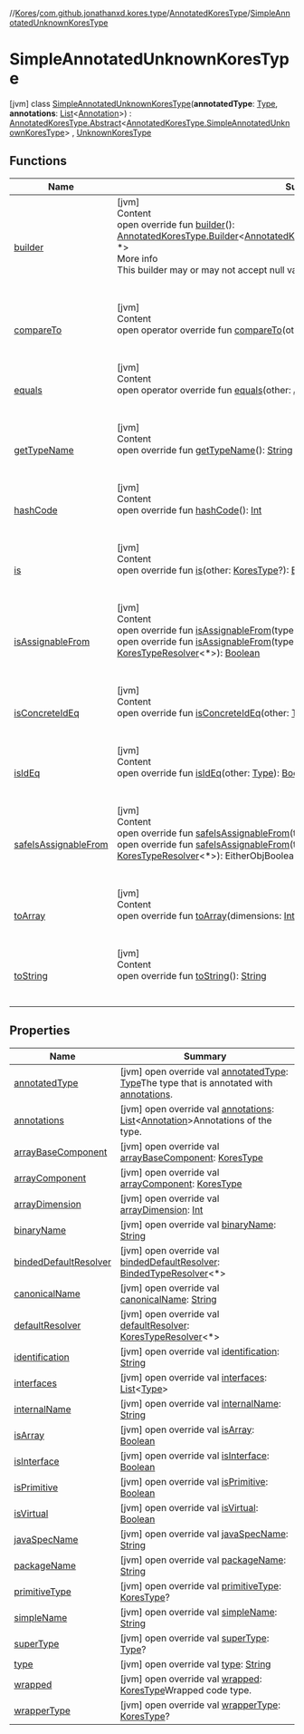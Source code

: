 //[Kores](../../../index.md)/[com.github.jonathanxd.kores.type](../../index.md)/[AnnotatedKoresType](../index.md)/[SimpleAnnotatedUnknownKoresType](index.md)



# SimpleAnnotatedUnknownKoresType  
 [jvm] class [SimpleAnnotatedUnknownKoresType](index.md)(**annotatedType**: [Type](https://docs.oracle.com/javase/8/docs/api/java/lang/reflect/Type.html), **annotations**: [List](https://kotlinlang.org/api/latest/jvm/stdlib/kotlin.collections/-list/index.html)<[Annotation](../../../com.github.jonathanxd.kores.base/-annotation/index.md)>) : [AnnotatedKoresType.Abstract](../-abstract/index.md)<[AnnotatedKoresType.SimpleAnnotatedUnknownKoresType](index.md)> , [UnknownKoresType](../../-unknown-kores-type/index.md)   


## Functions  
  
|  Name|  Summary| 
|---|---|
| <a name="com.github.jonathanxd.kores.type/AnnotatedKoresType.Abstract/builder/#/PointingToDeclaration/"></a>[builder](../-abstract/builder.md)| <a name="com.github.jonathanxd.kores.type/AnnotatedKoresType.Abstract/builder/#/PointingToDeclaration/"></a>[jvm]  <br>Content  <br>open override fun [builder](../-abstract/builder.md)(): [AnnotatedKoresType.Builder](../-builder/index.md)<[AnnotatedKoresType.SimpleAnnotatedUnknownKoresType](index.md), *>  <br>More info  <br>This builder may or may not accept null values, it depends on implementation.  <br><br><br>
| <a name="com.github.jonathanxd.kores.type/KoresType/compareTo/#com.github.jonathanxd.kores.type.KoresType/PointingToDeclaration/"></a>[compareTo](../../-kores-type/compare-to.md)| <a name="com.github.jonathanxd.kores.type/KoresType/compareTo/#com.github.jonathanxd.kores.type.KoresType/PointingToDeclaration/"></a>[jvm]  <br>Content  <br>open operator override fun [compareTo](../../-kores-type/compare-to.md)(other: [KoresType](../../-kores-type/index.md)): [Int](https://kotlinlang.org/api/latest/jvm/stdlib/kotlin/-int/index.html)  <br><br><br>
| <a name="com.github.jonathanxd.kores.type/AnnotatedKoresType.Abstract/equals/#kotlin.Any?/PointingToDeclaration/"></a>[equals](../-abstract/equals.md)| <a name="com.github.jonathanxd.kores.type/AnnotatedKoresType.Abstract/equals/#kotlin.Any?/PointingToDeclaration/"></a>[jvm]  <br>Content  <br>open operator override fun [equals](../-abstract/equals.md)(other: [Any](https://kotlinlang.org/api/latest/jvm/stdlib/kotlin/-any/index.html)?): [Boolean](https://kotlinlang.org/api/latest/jvm/stdlib/kotlin/-boolean/index.html)  <br><br><br>
| <a name="com.github.jonathanxd.kores.type/KoresType/getTypeName/#/PointingToDeclaration/"></a>[getTypeName](../../-kores-type/get-type-name.md)| <a name="com.github.jonathanxd.kores.type/KoresType/getTypeName/#/PointingToDeclaration/"></a>[jvm]  <br>Content  <br>open override fun [getTypeName](../../-kores-type/get-type-name.md)(): [String](https://kotlinlang.org/api/latest/jvm/stdlib/kotlin/-string/index.html)  <br><br><br>
| <a name="com.github.jonathanxd.kores.type/AnnotatedKoresType.Abstract/hashCode/#/PointingToDeclaration/"></a>[hashCode](../-abstract/hash-code.md)| <a name="com.github.jonathanxd.kores.type/AnnotatedKoresType.Abstract/hashCode/#/PointingToDeclaration/"></a>[jvm]  <br>Content  <br>open override fun [hashCode](../-abstract/hash-code.md)(): [Int](https://kotlinlang.org/api/latest/jvm/stdlib/kotlin/-int/index.html)  <br><br><br>
| <a name="com.github.jonathanxd.kores.type/KoresType/is/#com.github.jonathanxd.kores.type.KoresType?/PointingToDeclaration/"></a>[is](../../-kores-type/is.md)| <a name="com.github.jonathanxd.kores.type/KoresType/is/#com.github.jonathanxd.kores.type.KoresType?/PointingToDeclaration/"></a>[jvm]  <br>Content  <br>open override fun [is](../../-kores-type/is.md)(other: [KoresType](../../-kores-type/index.md)?): [Boolean](https://kotlinlang.org/api/latest/jvm/stdlib/kotlin/-boolean/index.html)  <br><br><br>
| <a name="com.github.jonathanxd.kores.type/KoresType/isAssignableFrom/#java.lang.reflect.Type/PointingToDeclaration/"></a>[isAssignableFrom](../../-kores-type/is-assignable-from.md)| <a name="com.github.jonathanxd.kores.type/KoresType/isAssignableFrom/#java.lang.reflect.Type/PointingToDeclaration/"></a>[jvm]  <br>Content  <br>open override fun [isAssignableFrom](../../-kores-type/is-assignable-from.md)(type: [Type](https://docs.oracle.com/javase/8/docs/api/java/lang/reflect/Type.html)): [Boolean](https://kotlinlang.org/api/latest/jvm/stdlib/kotlin/-boolean/index.html)  <br>open override fun [isAssignableFrom](../../-kores-type/is-assignable-from.md)(type: [Type](https://docs.oracle.com/javase/8/docs/api/java/lang/reflect/Type.html), resolverProvider: ([Type](https://docs.oracle.com/javase/8/docs/api/java/lang/reflect/Type.html)) -> [KoresTypeResolver](../../-kores-type-resolver/index.md)<*>): [Boolean](https://kotlinlang.org/api/latest/jvm/stdlib/kotlin/-boolean/index.html)  <br><br><br>
| <a name="com.github.jonathanxd.kores.type/KoresType/isConcreteIdEq/#java.lang.reflect.Type/PointingToDeclaration/"></a>[isConcreteIdEq](../../-kores-type/is-concrete-id-eq.md)| <a name="com.github.jonathanxd.kores.type/KoresType/isConcreteIdEq/#java.lang.reflect.Type/PointingToDeclaration/"></a>[jvm]  <br>Content  <br>open override fun [isConcreteIdEq](../../-kores-type/is-concrete-id-eq.md)(other: [Type](https://docs.oracle.com/javase/8/docs/api/java/lang/reflect/Type.html)): [Boolean](https://kotlinlang.org/api/latest/jvm/stdlib/kotlin/-boolean/index.html)  <br><br><br>
| <a name="com.github.jonathanxd.kores.type/KoresType/isIdEq/#java.lang.reflect.Type/PointingToDeclaration/"></a>[isIdEq](../../-kores-type/is-id-eq.md)| <a name="com.github.jonathanxd.kores.type/KoresType/isIdEq/#java.lang.reflect.Type/PointingToDeclaration/"></a>[jvm]  <br>Content  <br>open override fun [isIdEq](../../-kores-type/is-id-eq.md)(other: [Type](https://docs.oracle.com/javase/8/docs/api/java/lang/reflect/Type.html)): [Boolean](https://kotlinlang.org/api/latest/jvm/stdlib/kotlin/-boolean/index.html)  <br><br><br>
| <a name="com.github.jonathanxd.kores.type/KoresType/safeIsAssignableFrom/#java.lang.reflect.Type/PointingToDeclaration/"></a>[safeIsAssignableFrom](../../-kores-type/safe-is-assignable-from.md)| <a name="com.github.jonathanxd.kores.type/KoresType/safeIsAssignableFrom/#java.lang.reflect.Type/PointingToDeclaration/"></a>[jvm]  <br>Content  <br>open override fun [safeIsAssignableFrom](../../-kores-type/safe-is-assignable-from.md)(type: [Type](https://docs.oracle.com/javase/8/docs/api/java/lang/reflect/Type.html)): EitherObjBoolean<[Exception](https://kotlinlang.org/api/latest/jvm/stdlib/kotlin/-exception/index.html)>  <br>open override fun [safeIsAssignableFrom](../../-kores-type/safe-is-assignable-from.md)(type: [Type](https://docs.oracle.com/javase/8/docs/api/java/lang/reflect/Type.html), resolverProvider: ([Type](https://docs.oracle.com/javase/8/docs/api/java/lang/reflect/Type.html)) -> [KoresTypeResolver](../../-kores-type-resolver/index.md)<*>): EitherObjBoolean<[Exception](https://kotlinlang.org/api/latest/jvm/stdlib/kotlin/-exception/index.html)>  <br><br><br>
| <a name="com.github.jonathanxd.kores.type/KoresType/toArray/#kotlin.Int/PointingToDeclaration/"></a>[toArray](../../-kores-type/to-array.md)| <a name="com.github.jonathanxd.kores.type/KoresType/toArray/#kotlin.Int/PointingToDeclaration/"></a>[jvm]  <br>Content  <br>open override fun [toArray](../../-kores-type/to-array.md)(dimensions: [Int](https://kotlinlang.org/api/latest/jvm/stdlib/kotlin/-int/index.html)): [KoresType](../../-kores-type/index.md)  <br><br><br>
| <a name="com.github.jonathanxd.kores.type/AnnotatedKoresType.Abstract/toString/#/PointingToDeclaration/"></a>[toString](../-abstract/to-string.md)| <a name="com.github.jonathanxd.kores.type/AnnotatedKoresType.Abstract/toString/#/PointingToDeclaration/"></a>[jvm]  <br>Content  <br>open override fun [toString](../-abstract/to-string.md)(): [String](https://kotlinlang.org/api/latest/jvm/stdlib/kotlin/-string/index.html)  <br><br><br>


## Properties  
  
|  Name|  Summary| 
|---|---|
| <a name="com.github.jonathanxd.kores.type/AnnotatedKoresType.SimpleAnnotatedUnknownKoresType/annotatedType/#/PointingToDeclaration/"></a>[annotatedType](index.md#%5Bcom.github.jonathanxd.kores.type%2FAnnotatedKoresType.SimpleAnnotatedUnknownKoresType%2FannotatedType%2F%23%2FPointingToDeclaration%2F%5D%2FProperties%2F-1211764316)| <a name="com.github.jonathanxd.kores.type/AnnotatedKoresType.SimpleAnnotatedUnknownKoresType/annotatedType/#/PointingToDeclaration/"></a> [jvm] open override val [annotatedType](index.md#%5Bcom.github.jonathanxd.kores.type%2FAnnotatedKoresType.SimpleAnnotatedUnknownKoresType%2FannotatedType%2F%23%2FPointingToDeclaration%2F%5D%2FProperties%2F-1211764316): [Type](https://docs.oracle.com/javase/8/docs/api/java/lang/reflect/Type.html)The type that is annotated with [annotations](../-abstract/annotations.md).   <br>
| <a name="com.github.jonathanxd.kores.type/AnnotatedKoresType.SimpleAnnotatedUnknownKoresType/annotations/#/PointingToDeclaration/"></a>[annotations](index.md#%5Bcom.github.jonathanxd.kores.type%2FAnnotatedKoresType.SimpleAnnotatedUnknownKoresType%2Fannotations%2F%23%2FPointingToDeclaration%2F%5D%2FProperties%2F-1211764316)| <a name="com.github.jonathanxd.kores.type/AnnotatedKoresType.SimpleAnnotatedUnknownKoresType/annotations/#/PointingToDeclaration/"></a> [jvm] open override val [annotations](index.md#%5Bcom.github.jonathanxd.kores.type%2FAnnotatedKoresType.SimpleAnnotatedUnknownKoresType%2Fannotations%2F%23%2FPointingToDeclaration%2F%5D%2FProperties%2F-1211764316): [List](https://kotlinlang.org/api/latest/jvm/stdlib/kotlin.collections/-list/index.html)<[Annotation](../../../com.github.jonathanxd.kores.base/-annotation/index.md)>Annotations of the type.   <br>
| <a name="com.github.jonathanxd.kores.type/AnnotatedKoresType.SimpleAnnotatedUnknownKoresType/arrayBaseComponent/#/PointingToDeclaration/"></a>[arrayBaseComponent](index.md#%5Bcom.github.jonathanxd.kores.type%2FAnnotatedKoresType.SimpleAnnotatedUnknownKoresType%2FarrayBaseComponent%2F%23%2FPointingToDeclaration%2F%5D%2FProperties%2F-1211764316)| <a name="com.github.jonathanxd.kores.type/AnnotatedKoresType.SimpleAnnotatedUnknownKoresType/arrayBaseComponent/#/PointingToDeclaration/"></a> [jvm] open override val [arrayBaseComponent](index.md#%5Bcom.github.jonathanxd.kores.type%2FAnnotatedKoresType.SimpleAnnotatedUnknownKoresType%2FarrayBaseComponent%2F%23%2FPointingToDeclaration%2F%5D%2FProperties%2F-1211764316): [KoresType](../../-kores-type/index.md)   <br>
| <a name="com.github.jonathanxd.kores.type/AnnotatedKoresType.SimpleAnnotatedUnknownKoresType/arrayComponent/#/PointingToDeclaration/"></a>[arrayComponent](index.md#%5Bcom.github.jonathanxd.kores.type%2FAnnotatedKoresType.SimpleAnnotatedUnknownKoresType%2FarrayComponent%2F%23%2FPointingToDeclaration%2F%5D%2FProperties%2F-1211764316)| <a name="com.github.jonathanxd.kores.type/AnnotatedKoresType.SimpleAnnotatedUnknownKoresType/arrayComponent/#/PointingToDeclaration/"></a> [jvm] open override val [arrayComponent](index.md#%5Bcom.github.jonathanxd.kores.type%2FAnnotatedKoresType.SimpleAnnotatedUnknownKoresType%2FarrayComponent%2F%23%2FPointingToDeclaration%2F%5D%2FProperties%2F-1211764316): [KoresType](../../-kores-type/index.md)   <br>
| <a name="com.github.jonathanxd.kores.type/AnnotatedKoresType.SimpleAnnotatedUnknownKoresType/arrayDimension/#/PointingToDeclaration/"></a>[arrayDimension](index.md#%5Bcom.github.jonathanxd.kores.type%2FAnnotatedKoresType.SimpleAnnotatedUnknownKoresType%2FarrayDimension%2F%23%2FPointingToDeclaration%2F%5D%2FProperties%2F-1211764316)| <a name="com.github.jonathanxd.kores.type/AnnotatedKoresType.SimpleAnnotatedUnknownKoresType/arrayDimension/#/PointingToDeclaration/"></a> [jvm] open override val [arrayDimension](index.md#%5Bcom.github.jonathanxd.kores.type%2FAnnotatedKoresType.SimpleAnnotatedUnknownKoresType%2FarrayDimension%2F%23%2FPointingToDeclaration%2F%5D%2FProperties%2F-1211764316): [Int](https://kotlinlang.org/api/latest/jvm/stdlib/kotlin/-int/index.html)   <br>
| <a name="com.github.jonathanxd.kores.type/AnnotatedKoresType.SimpleAnnotatedUnknownKoresType/binaryName/#/PointingToDeclaration/"></a>[binaryName](index.md#%5Bcom.github.jonathanxd.kores.type%2FAnnotatedKoresType.SimpleAnnotatedUnknownKoresType%2FbinaryName%2F%23%2FPointingToDeclaration%2F%5D%2FProperties%2F-1211764316)| <a name="com.github.jonathanxd.kores.type/AnnotatedKoresType.SimpleAnnotatedUnknownKoresType/binaryName/#/PointingToDeclaration/"></a> [jvm] open override val [binaryName](index.md#%5Bcom.github.jonathanxd.kores.type%2FAnnotatedKoresType.SimpleAnnotatedUnknownKoresType%2FbinaryName%2F%23%2FPointingToDeclaration%2F%5D%2FProperties%2F-1211764316): [String](https://kotlinlang.org/api/latest/jvm/stdlib/kotlin/-string/index.html)   <br>
| <a name="com.github.jonathanxd.kores.type/AnnotatedKoresType.SimpleAnnotatedUnknownKoresType/bindedDefaultResolver/#/PointingToDeclaration/"></a>[bindedDefaultResolver](index.md#%5Bcom.github.jonathanxd.kores.type%2FAnnotatedKoresType.SimpleAnnotatedUnknownKoresType%2FbindedDefaultResolver%2F%23%2FPointingToDeclaration%2F%5D%2FProperties%2F-1211764316)| <a name="com.github.jonathanxd.kores.type/AnnotatedKoresType.SimpleAnnotatedUnknownKoresType/bindedDefaultResolver/#/PointingToDeclaration/"></a> [jvm] open override val [bindedDefaultResolver](index.md#%5Bcom.github.jonathanxd.kores.type%2FAnnotatedKoresType.SimpleAnnotatedUnknownKoresType%2FbindedDefaultResolver%2F%23%2FPointingToDeclaration%2F%5D%2FProperties%2F-1211764316): [BindedTypeResolver](../../-binded-type-resolver/index.md)<*>   <br>
| <a name="com.github.jonathanxd.kores.type/AnnotatedKoresType.SimpleAnnotatedUnknownKoresType/canonicalName/#/PointingToDeclaration/"></a>[canonicalName](index.md#%5Bcom.github.jonathanxd.kores.type%2FAnnotatedKoresType.SimpleAnnotatedUnknownKoresType%2FcanonicalName%2F%23%2FPointingToDeclaration%2F%5D%2FProperties%2F-1211764316)| <a name="com.github.jonathanxd.kores.type/AnnotatedKoresType.SimpleAnnotatedUnknownKoresType/canonicalName/#/PointingToDeclaration/"></a> [jvm] open override val [canonicalName](index.md#%5Bcom.github.jonathanxd.kores.type%2FAnnotatedKoresType.SimpleAnnotatedUnknownKoresType%2FcanonicalName%2F%23%2FPointingToDeclaration%2F%5D%2FProperties%2F-1211764316): [String](https://kotlinlang.org/api/latest/jvm/stdlib/kotlin/-string/index.html)   <br>
| <a name="com.github.jonathanxd.kores.type/AnnotatedKoresType.SimpleAnnotatedUnknownKoresType/defaultResolver/#/PointingToDeclaration/"></a>[defaultResolver](index.md#%5Bcom.github.jonathanxd.kores.type%2FAnnotatedKoresType.SimpleAnnotatedUnknownKoresType%2FdefaultResolver%2F%23%2FPointingToDeclaration%2F%5D%2FProperties%2F-1211764316)| <a name="com.github.jonathanxd.kores.type/AnnotatedKoresType.SimpleAnnotatedUnknownKoresType/defaultResolver/#/PointingToDeclaration/"></a> [jvm] open override val [defaultResolver](index.md#%5Bcom.github.jonathanxd.kores.type%2FAnnotatedKoresType.SimpleAnnotatedUnknownKoresType%2FdefaultResolver%2F%23%2FPointingToDeclaration%2F%5D%2FProperties%2F-1211764316): [KoresTypeResolver](../../-kores-type-resolver/index.md)<*>   <br>
| <a name="com.github.jonathanxd.kores.type/AnnotatedKoresType.SimpleAnnotatedUnknownKoresType/identification/#/PointingToDeclaration/"></a>[identification](index.md#%5Bcom.github.jonathanxd.kores.type%2FAnnotatedKoresType.SimpleAnnotatedUnknownKoresType%2Fidentification%2F%23%2FPointingToDeclaration%2F%5D%2FProperties%2F-1211764316)| <a name="com.github.jonathanxd.kores.type/AnnotatedKoresType.SimpleAnnotatedUnknownKoresType/identification/#/PointingToDeclaration/"></a> [jvm] open override val [identification](index.md#%5Bcom.github.jonathanxd.kores.type%2FAnnotatedKoresType.SimpleAnnotatedUnknownKoresType%2Fidentification%2F%23%2FPointingToDeclaration%2F%5D%2FProperties%2F-1211764316): [String](https://kotlinlang.org/api/latest/jvm/stdlib/kotlin/-string/index.html)   <br>
| <a name="com.github.jonathanxd.kores.type/AnnotatedKoresType.SimpleAnnotatedUnknownKoresType/interfaces/#/PointingToDeclaration/"></a>[interfaces](index.md#%5Bcom.github.jonathanxd.kores.type%2FAnnotatedKoresType.SimpleAnnotatedUnknownKoresType%2Finterfaces%2F%23%2FPointingToDeclaration%2F%5D%2FProperties%2F-1211764316)| <a name="com.github.jonathanxd.kores.type/AnnotatedKoresType.SimpleAnnotatedUnknownKoresType/interfaces/#/PointingToDeclaration/"></a> [jvm] open override val [interfaces](index.md#%5Bcom.github.jonathanxd.kores.type%2FAnnotatedKoresType.SimpleAnnotatedUnknownKoresType%2Finterfaces%2F%23%2FPointingToDeclaration%2F%5D%2FProperties%2F-1211764316): [List](https://kotlinlang.org/api/latest/jvm/stdlib/kotlin.collections/-list/index.html)<[Type](https://docs.oracle.com/javase/8/docs/api/java/lang/reflect/Type.html)>   <br>
| <a name="com.github.jonathanxd.kores.type/AnnotatedKoresType.SimpleAnnotatedUnknownKoresType/internalName/#/PointingToDeclaration/"></a>[internalName](index.md#%5Bcom.github.jonathanxd.kores.type%2FAnnotatedKoresType.SimpleAnnotatedUnknownKoresType%2FinternalName%2F%23%2FPointingToDeclaration%2F%5D%2FProperties%2F-1211764316)| <a name="com.github.jonathanxd.kores.type/AnnotatedKoresType.SimpleAnnotatedUnknownKoresType/internalName/#/PointingToDeclaration/"></a> [jvm] open override val [internalName](index.md#%5Bcom.github.jonathanxd.kores.type%2FAnnotatedKoresType.SimpleAnnotatedUnknownKoresType%2FinternalName%2F%23%2FPointingToDeclaration%2F%5D%2FProperties%2F-1211764316): [String](https://kotlinlang.org/api/latest/jvm/stdlib/kotlin/-string/index.html)   <br>
| <a name="com.github.jonathanxd.kores.type/AnnotatedKoresType.SimpleAnnotatedUnknownKoresType/isArray/#/PointingToDeclaration/"></a>[isArray](index.md#%5Bcom.github.jonathanxd.kores.type%2FAnnotatedKoresType.SimpleAnnotatedUnknownKoresType%2FisArray%2F%23%2FPointingToDeclaration%2F%5D%2FProperties%2F-1211764316)| <a name="com.github.jonathanxd.kores.type/AnnotatedKoresType.SimpleAnnotatedUnknownKoresType/isArray/#/PointingToDeclaration/"></a> [jvm] open override val [isArray](index.md#%5Bcom.github.jonathanxd.kores.type%2FAnnotatedKoresType.SimpleAnnotatedUnknownKoresType%2FisArray%2F%23%2FPointingToDeclaration%2F%5D%2FProperties%2F-1211764316): [Boolean](https://kotlinlang.org/api/latest/jvm/stdlib/kotlin/-boolean/index.html)   <br>
| <a name="com.github.jonathanxd.kores.type/AnnotatedKoresType.SimpleAnnotatedUnknownKoresType/isInterface/#/PointingToDeclaration/"></a>[isInterface](index.md#%5Bcom.github.jonathanxd.kores.type%2FAnnotatedKoresType.SimpleAnnotatedUnknownKoresType%2FisInterface%2F%23%2FPointingToDeclaration%2F%5D%2FProperties%2F-1211764316)| <a name="com.github.jonathanxd.kores.type/AnnotatedKoresType.SimpleAnnotatedUnknownKoresType/isInterface/#/PointingToDeclaration/"></a> [jvm] open override val [isInterface](index.md#%5Bcom.github.jonathanxd.kores.type%2FAnnotatedKoresType.SimpleAnnotatedUnknownKoresType%2FisInterface%2F%23%2FPointingToDeclaration%2F%5D%2FProperties%2F-1211764316): [Boolean](https://kotlinlang.org/api/latest/jvm/stdlib/kotlin/-boolean/index.html)   <br>
| <a name="com.github.jonathanxd.kores.type/AnnotatedKoresType.SimpleAnnotatedUnknownKoresType/isPrimitive/#/PointingToDeclaration/"></a>[isPrimitive](index.md#%5Bcom.github.jonathanxd.kores.type%2FAnnotatedKoresType.SimpleAnnotatedUnknownKoresType%2FisPrimitive%2F%23%2FPointingToDeclaration%2F%5D%2FProperties%2F-1211764316)| <a name="com.github.jonathanxd.kores.type/AnnotatedKoresType.SimpleAnnotatedUnknownKoresType/isPrimitive/#/PointingToDeclaration/"></a> [jvm] open override val [isPrimitive](index.md#%5Bcom.github.jonathanxd.kores.type%2FAnnotatedKoresType.SimpleAnnotatedUnknownKoresType%2FisPrimitive%2F%23%2FPointingToDeclaration%2F%5D%2FProperties%2F-1211764316): [Boolean](https://kotlinlang.org/api/latest/jvm/stdlib/kotlin/-boolean/index.html)   <br>
| <a name="com.github.jonathanxd.kores.type/AnnotatedKoresType.SimpleAnnotatedUnknownKoresType/isVirtual/#/PointingToDeclaration/"></a>[isVirtual](index.md#%5Bcom.github.jonathanxd.kores.type%2FAnnotatedKoresType.SimpleAnnotatedUnknownKoresType%2FisVirtual%2F%23%2FPointingToDeclaration%2F%5D%2FProperties%2F-1211764316)| <a name="com.github.jonathanxd.kores.type/AnnotatedKoresType.SimpleAnnotatedUnknownKoresType/isVirtual/#/PointingToDeclaration/"></a> [jvm] open override val [isVirtual](index.md#%5Bcom.github.jonathanxd.kores.type%2FAnnotatedKoresType.SimpleAnnotatedUnknownKoresType%2FisVirtual%2F%23%2FPointingToDeclaration%2F%5D%2FProperties%2F-1211764316): [Boolean](https://kotlinlang.org/api/latest/jvm/stdlib/kotlin/-boolean/index.html)   <br>
| <a name="com.github.jonathanxd.kores.type/AnnotatedKoresType.SimpleAnnotatedUnknownKoresType/javaSpecName/#/PointingToDeclaration/"></a>[javaSpecName](index.md#%5Bcom.github.jonathanxd.kores.type%2FAnnotatedKoresType.SimpleAnnotatedUnknownKoresType%2FjavaSpecName%2F%23%2FPointingToDeclaration%2F%5D%2FProperties%2F-1211764316)| <a name="com.github.jonathanxd.kores.type/AnnotatedKoresType.SimpleAnnotatedUnknownKoresType/javaSpecName/#/PointingToDeclaration/"></a> [jvm] open override val [javaSpecName](index.md#%5Bcom.github.jonathanxd.kores.type%2FAnnotatedKoresType.SimpleAnnotatedUnknownKoresType%2FjavaSpecName%2F%23%2FPointingToDeclaration%2F%5D%2FProperties%2F-1211764316): [String](https://kotlinlang.org/api/latest/jvm/stdlib/kotlin/-string/index.html)   <br>
| <a name="com.github.jonathanxd.kores.type/AnnotatedKoresType.SimpleAnnotatedUnknownKoresType/packageName/#/PointingToDeclaration/"></a>[packageName](index.md#%5Bcom.github.jonathanxd.kores.type%2FAnnotatedKoresType.SimpleAnnotatedUnknownKoresType%2FpackageName%2F%23%2FPointingToDeclaration%2F%5D%2FProperties%2F-1211764316)| <a name="com.github.jonathanxd.kores.type/AnnotatedKoresType.SimpleAnnotatedUnknownKoresType/packageName/#/PointingToDeclaration/"></a> [jvm] open override val [packageName](index.md#%5Bcom.github.jonathanxd.kores.type%2FAnnotatedKoresType.SimpleAnnotatedUnknownKoresType%2FpackageName%2F%23%2FPointingToDeclaration%2F%5D%2FProperties%2F-1211764316): [String](https://kotlinlang.org/api/latest/jvm/stdlib/kotlin/-string/index.html)   <br>
| <a name="com.github.jonathanxd.kores.type/AnnotatedKoresType.SimpleAnnotatedUnknownKoresType/primitiveType/#/PointingToDeclaration/"></a>[primitiveType](index.md#%5Bcom.github.jonathanxd.kores.type%2FAnnotatedKoresType.SimpleAnnotatedUnknownKoresType%2FprimitiveType%2F%23%2FPointingToDeclaration%2F%5D%2FProperties%2F-1211764316)| <a name="com.github.jonathanxd.kores.type/AnnotatedKoresType.SimpleAnnotatedUnknownKoresType/primitiveType/#/PointingToDeclaration/"></a> [jvm] open override val [primitiveType](index.md#%5Bcom.github.jonathanxd.kores.type%2FAnnotatedKoresType.SimpleAnnotatedUnknownKoresType%2FprimitiveType%2F%23%2FPointingToDeclaration%2F%5D%2FProperties%2F-1211764316): [KoresType](../../-kores-type/index.md)?   <br>
| <a name="com.github.jonathanxd.kores.type/AnnotatedKoresType.SimpleAnnotatedUnknownKoresType/simpleName/#/PointingToDeclaration/"></a>[simpleName](index.md#%5Bcom.github.jonathanxd.kores.type%2FAnnotatedKoresType.SimpleAnnotatedUnknownKoresType%2FsimpleName%2F%23%2FPointingToDeclaration%2F%5D%2FProperties%2F-1211764316)| <a name="com.github.jonathanxd.kores.type/AnnotatedKoresType.SimpleAnnotatedUnknownKoresType/simpleName/#/PointingToDeclaration/"></a> [jvm] open override val [simpleName](index.md#%5Bcom.github.jonathanxd.kores.type%2FAnnotatedKoresType.SimpleAnnotatedUnknownKoresType%2FsimpleName%2F%23%2FPointingToDeclaration%2F%5D%2FProperties%2F-1211764316): [String](https://kotlinlang.org/api/latest/jvm/stdlib/kotlin/-string/index.html)   <br>
| <a name="com.github.jonathanxd.kores.type/AnnotatedKoresType.SimpleAnnotatedUnknownKoresType/superType/#/PointingToDeclaration/"></a>[superType](index.md#%5Bcom.github.jonathanxd.kores.type%2FAnnotatedKoresType.SimpleAnnotatedUnknownKoresType%2FsuperType%2F%23%2FPointingToDeclaration%2F%5D%2FProperties%2F-1211764316)| <a name="com.github.jonathanxd.kores.type/AnnotatedKoresType.SimpleAnnotatedUnknownKoresType/superType/#/PointingToDeclaration/"></a> [jvm] open override val [superType](index.md#%5Bcom.github.jonathanxd.kores.type%2FAnnotatedKoresType.SimpleAnnotatedUnknownKoresType%2FsuperType%2F%23%2FPointingToDeclaration%2F%5D%2FProperties%2F-1211764316): [Type](https://docs.oracle.com/javase/8/docs/api/java/lang/reflect/Type.html)?   <br>
| <a name="com.github.jonathanxd.kores.type/AnnotatedKoresType.SimpleAnnotatedUnknownKoresType/type/#/PointingToDeclaration/"></a>[type](index.md#%5Bcom.github.jonathanxd.kores.type%2FAnnotatedKoresType.SimpleAnnotatedUnknownKoresType%2Ftype%2F%23%2FPointingToDeclaration%2F%5D%2FProperties%2F-1211764316)| <a name="com.github.jonathanxd.kores.type/AnnotatedKoresType.SimpleAnnotatedUnknownKoresType/type/#/PointingToDeclaration/"></a> [jvm] open override val [type](index.md#%5Bcom.github.jonathanxd.kores.type%2FAnnotatedKoresType.SimpleAnnotatedUnknownKoresType%2Ftype%2F%23%2FPointingToDeclaration%2F%5D%2FProperties%2F-1211764316): [String](https://kotlinlang.org/api/latest/jvm/stdlib/kotlin/-string/index.html)   <br>
| <a name="com.github.jonathanxd.kores.type/AnnotatedKoresType.SimpleAnnotatedUnknownKoresType/wrapped/#/PointingToDeclaration/"></a>[wrapped](index.md#%5Bcom.github.jonathanxd.kores.type%2FAnnotatedKoresType.SimpleAnnotatedUnknownKoresType%2Fwrapped%2F%23%2FPointingToDeclaration%2F%5D%2FProperties%2F-1211764316)| <a name="com.github.jonathanxd.kores.type/AnnotatedKoresType.SimpleAnnotatedUnknownKoresType/wrapped/#/PointingToDeclaration/"></a> [jvm] open override val [wrapped](index.md#%5Bcom.github.jonathanxd.kores.type%2FAnnotatedKoresType.SimpleAnnotatedUnknownKoresType%2Fwrapped%2F%23%2FPointingToDeclaration%2F%5D%2FProperties%2F-1211764316): [KoresType](../../-kores-type/index.md)Wrapped code type.   <br>
| <a name="com.github.jonathanxd.kores.type/AnnotatedKoresType.SimpleAnnotatedUnknownKoresType/wrapperType/#/PointingToDeclaration/"></a>[wrapperType](index.md#%5Bcom.github.jonathanxd.kores.type%2FAnnotatedKoresType.SimpleAnnotatedUnknownKoresType%2FwrapperType%2F%23%2FPointingToDeclaration%2F%5D%2FProperties%2F-1211764316)| <a name="com.github.jonathanxd.kores.type/AnnotatedKoresType.SimpleAnnotatedUnknownKoresType/wrapperType/#/PointingToDeclaration/"></a> [jvm] open override val [wrapperType](index.md#%5Bcom.github.jonathanxd.kores.type%2FAnnotatedKoresType.SimpleAnnotatedUnknownKoresType%2FwrapperType%2F%23%2FPointingToDeclaration%2F%5D%2FProperties%2F-1211764316): [KoresType](../../-kores-type/index.md)?   <br>

